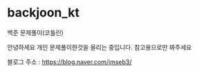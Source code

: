 # backjoon_kt
백준 문제풀이(코틀린)

안녕하세요 개인 문제풀이한것을 올리는 중입니다. 참고용으로만 봐주세요

블로그 주소 : https://blog.naver.com/jmseb3/
